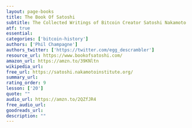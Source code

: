 ```yaml
---
layout: page-books
title: The Book Of Satoshi
subtitle: The Collected Writings of Bitcoin Creator Satoshi Nakamoto
atf: true
essential: 
categories: ['bitcoin-history']
authors: ['Phil Champagne']
authors_twitter: ['https://twitter.com/egg_descrambler']
resource_url: https://www.bookofsatoshi.com/
amazon_url: https://amzn.to/39KNltn
wikipedia_url: 
free_url: https://satoshi.nakamotoinstitute.org/
summary_url: 
rating_order: 9
lesson: ['20']
quote: ""
audio_url: https://amzn.to/2QZfJR4
free_audio_url: 
goodreads_url: 
description: ""
---
```

